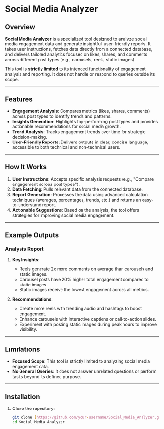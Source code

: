 # Social Media Analyzer

## Overview  
**Social Media Analyzer** is a specialized tool designed to analyze social media engagement data and generate insightful, user-friendly reports. It takes user instructions, fetches data directly from a connected database, and delivers tailored analytics focused on likes, shares, and comments across different post types (e.g., carousels, reels, static images).  

This tool is **strictly limited** to its intended functionality of engagement analysis and reporting. It does not handle or respond to queries outside its scope.  

---

## Features  
- **Engagement Analysis**: Compares metrics (likes, shares, comments) across post types to identify trends and patterns.  
- **Insights Generation**: Highlights top-performing post types and provides actionable recommendations for social media growth.  
- **Trend Analysis**: Tracks engagement trends over time for strategic decision-making.  
- **User-Friendly Reports**: Delivers outputs in clear, concise language, accessible to both technical and non-technical users.  

---

## How It Works  
1. **User Instructions**: Accepts specific analysis requests (e.g., "Compare engagement across post types").  
2. **Data Fetching**: Pulls relevant data from the connected database.  
3. **Report Generation**: Processes the data using advanced calculation techniques (averages, percentages, trends, etc.) and returns an easy-to-understand report.  
4. **Actionable Suggestions**: Based on the analysis, the tool offers strategies for improving social media engagement.  

---

## Example Outputs  
### **Analysis Report**  
1. **Key Insights**:  
   - Reels generate 2x more comments on average than carousels and static images.  
   - Carousel posts have 20% higher total engagement compared to static images.  
   - Static images receive the lowest engagement across all metrics.  

2. **Recommendations**:  
   - Create more reels with trending audio and hashtags to boost engagement.  
   - Enhance carousels with interactive captions or call-to-action slides.  
   - Experiment with posting static images during peak hours to improve visibility.  

---

## Limitations  
- **Focused Scope**: This tool is strictly limited to analyzing social media engagement data.  
- **No General Queries**: It does not answer unrelated questions or perform tasks beyond its defined purpose.  

---

## Installation  
1. Clone the repository:  
   ```bash
   git clone [https://github.com/your-username/Social_Media_Analyzer.git]
   cd Social_Media_Analyzer
